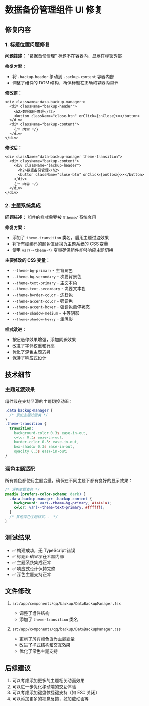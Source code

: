 # 数据备份管理组件 UI 修复

## 修复内容

### 1. 标题位置问题修复
**问题描述：** "数据备份管理" 标题不在容器内，显示在弹窗外部

**修复方案：**
- 将 `.backup-header` 移动到 `.backup-content` 容器内部
- 调整了组件的 DOM 结构，确保标题在正确的容器内显示

**修改前：**
```tsx
<div className="data-backup-manager">
  <div className="backup-header">
    <h2>数据备份管理</h2>
    <button className="close-btn" onClick={onClose}>×</button>
  </div>
  <div className="backup-content">
    {/* 内容 */}
  </div>
</div>
```

**修改后：**
```tsx
<div className="data-backup-manager theme-transition">
  <div className="backup-content">
    <div className="backup-header">
      <h2>数据备份管理</h2>
      <button className="close-btn" onClick={onClose}>×</button>
    </div>
    {/* 内容 */}
  </div>
</div>
```

### 2. 主题系统集成
**问题描述：** 组件的样式需要被 `@theme/` 系统套用

**修复方案：**
- 添加了 `theme-transition` 类名，启用主题过渡效果
- 将所有硬编码的颜色值替换为主题系统的 CSS 变量
- 使用 `var(--theme-*)` 变量确保组件能够响应主题切换

**主要修改的 CSS 变量：**
- `--theme-bg-primary` - 主背景色
- `--theme-bg-secondary` - 次要背景色
- `--theme-text-primary` - 主文本色
- `--theme-text-secondary` - 次要文本色
- `--theme-border-color` - 边框色
- `--theme-accent-color` - 强调色
- `--theme-accent-hover` - 强调色悬停状态
- `--theme-shadow-medium` - 中等阴影
- `--theme-shadow-heavy` - 重阴影

**样式改进：**
- 按钮悬停效果增强，添加阴影效果
- 改进了字体权重和行高
- 优化了深色主题支持
- 保持了响应式设计

## 技术细节

### 主题过渡效果
组件现在支持平滑的主题切换动画：
```css
.data-backup-manager {
  /* 添加主题过渡类 */
}
.theme-transition {
  transition: 
    background-color 0.3s ease-in-out,
    color 0.3s ease-in-out,
    border-color 0.3s ease-in-out,
    box-shadow 0.3s ease-in-out,
    opacity 0.3s ease-in-out;
}
```

### 深色主题适配
所有颜色都使用主题变量，确保在不同主题下都有良好的显示效果：
```css
/* 深色主题支持 */
@media (prefers-color-scheme: dark) {
  .data-backup-manager .backup-content {
    background: var(--theme-bg-primary, #1a1a1a);
    color: var(--theme-text-primary, #ffffff);
  }
  /* 其他深色主题样式... */
}
```

## 测试结果

- ✅ 构建成功，无 TypeScript 错误
- ✅ 标题正确显示在容器内部
- ✅ 主题系统集成正常
- ✅ 响应式设计保持完整
- ✅ 深色主题支持正常

## 文件修改

1. `src/app/components/qq/backup/DataBackupManager.tsx`
   - 调整了组件结构
   - 添加了 `theme-transition` 类名

2. `src/app/components/qq/backup/DataBackupManager.css`
   - 更新了所有颜色值为主题变量
   - 改进了样式结构和交互效果
   - 优化了深色主题支持

## 后续建议

1. 可以考虑添加更多的主题相关动画效果
2. 可以进一步优化移动端的交互体验
3. 可以考虑添加键盘快捷键支持（如 ESC 关闭）
4. 可以添加更多的视觉反馈，如加载动画等 